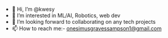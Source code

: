 - 👋 Hi, I’m @kwesy
- 👀 I’m interested in ML/AI, Robotics, web dev
- 💞️ I’m looking forward to collaborating on any tech projects
- 📫 How to reach me:- onesimusgravessampson1@gmail.com

<!---
kwesy/kwesy is a ✨ special ✨ repository because its `README.md` (this file) appears on your GitHub profile.
You can click the Preview link to take a look at your changes.
--->

